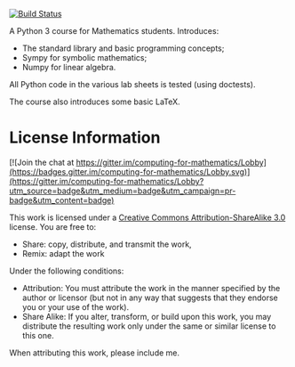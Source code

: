 [![Build
Status](https://travis-ci.org/drvinceknight/cfm.svg?branch=master)](https://travis-ci.org/drvinceknight/cfm)

A Python 3 course for Mathematics students. Introduces:

- The standard library and basic programming concepts;
- Sympy for symbolic mathematics;
- Numpy for linear algebra.

All Python code in the various lab sheets is tested (using doctests).

The course also introduces some basic LaTeX.

# License Information

[![Join the chat at https://gitter.im/computing-for-mathematics/Lobby](https://badges.gitter.im/computing-for-mathematics/Lobby.svg)](https://gitter.im/computing-for-mathematics/Lobby?utm_source=badge&utm_medium=badge&utm_campaign=pr-badge&utm_content=badge)

This work is licensed under a [Creative Commons Attribution-ShareAlike 3.0](http://creativecommons.org/licenses/by-sa/3.0/us/) license.  You are free to:

* Share: copy, distribute, and transmit the work,
* Remix: adapt the work

Under the following conditions:

* Attribution: You must attribute the work in the manner specified by the author or licensor (but not in any way that suggests that they endorse you or your use of the work).
* Share Alike: If you alter, transform, or build upon this work, you may distribute the resulting work only under the same or similar license to this one.

When attributing this work, please include me.
